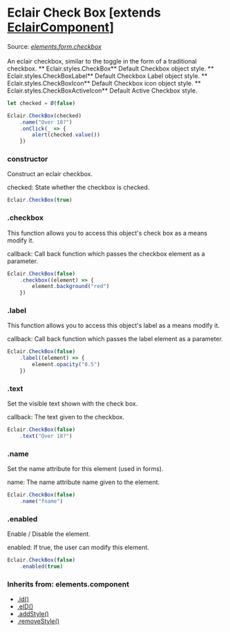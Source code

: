 # Eclair Check Box [extends [EclairComponent](https://github.com/SamGarlick/Eclair/tree/main/docs/elements/component.md)]
Source: [_elements.form.checkbox_](https://github.com/SamGarlick/Eclair/tree/main/src/elements/form/checkbox.js)<br/><br/>
An eclair checkbox, similar to the toggle in the form of a traditional checkbox.
**
Eclair.styles.CheckBox**  Default Checkbox object style.
**
Eclair.styles.CheckBoxLabel**  Default Checkbox Label object style.
**
Eclair.styles.CheckBoxIcon**  Default Checkbox icon object style.
**
Eclair.styles.CheckBoxActiveIcon**  Default Active Checkbox style.
```javascript
let checked = Ø(false)

Eclair.CheckBox(checked)
    .name("Over 18?")
    .onClick(_ => {
        alert(checked.value())
    })
```
### constructor
Construct an eclair checkbox.

checked: State whether the checkbox is checked.
```javascript
Eclair.CheckBox(true)
```
### .checkbox
This function allows you to access this object's check box as a means modify it.

callback: Call back function which passes the checkbox element as a parameter.
```javascript
Eclair.CheckBox(false)
    .checkbox((element) => {
        element.background("red")
    })
```
### .label
This function allows you to access this object's label as a means modify it.

callback: Call back function which passes the label element as a parameter.
```javascript
Eclair.CheckBox(false)
    .label((element) => {
        element.opacity("0.5")
    })
```
### .text
Set the visible text shown with the check box.

callback: The text given to the checkbox.
```javascript
Eclair.CheckBox(false)
    .text("Over 18?")
```
### .name
Set the name attribute for this element (used in forms).

name: The name attribute name given to the element.
```javascript
Eclair.CheckBox(false)
    .name("fname")
```
### .enabled
Enable / Disable the element.

enabled: If true, the user can modify this element.
```javascript
Eclair.CheckBox(false)
    .enabled(true)
```

### Inherits from: elements.component
 - [.id()](https://github.com/SamGarlick/Eclair/tree/main/docs/elements/component.md#id)
 - [.eID()](https://github.com/SamGarlick/Eclair/tree/main/docs/elements/component.md#eID)
 - [.addStyle()](https://github.com/SamGarlick/Eclair/tree/main/docs/elements/component.md#addStyle)
 - [.removeStyle()](https://github.com/SamGarlick/Eclair/tree/main/docs/elements/component.md#removeStyle)